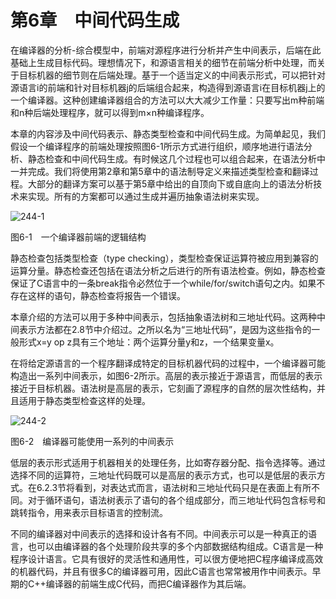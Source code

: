    

# 第6章　中间代码生成

在编译器的分析-综合模型中，前端对源程序进行分析并产生中间表示，后端在此基础上生成目标代码。理想情况下，和源语言相关的细节在前端分析中处理，而关于目标机器的细节则在后端处理。基于一个适当定义的中间表示形式，可以把针对源语言i的前端和针对目标机器j的后端组合起来，构造得到源语言i在目标机器j上的一个编译器。这种创建编译器组合的方法可以大大减少工作量：只要写出m种前端和n种后端处理程序，就可以得到m×n种编译程序。

本章的内容涉及中间代码表示、静态类型检查和中间代码生成。为简单起见，我们假设一个编译程序的前端处理按照图6-1所示方式进行组织，顺序地进行语法分析、静态检查和中间代码生成。有时候这几个过程也可以组合起来，在语法分析中一并完成。我们将使用第2章和第5章中的语法制导定义来描述类型检查和翻译过程。大部分的翻译方案可以基于第5章中给出的自顶向下或自底向上的语法分析技术来实现。所有的方案都可以通过生成并遍历抽象语法树来实现。

![244-1](../Images/image04375.jpeg)

图6-1　一个编译器前端的逻辑结构

静态检查包括类型检查（type checking），类型检查保证运算符被应用到兼容的运算分量。静态检查还包括在语法分析之后进行的所有语法检查。例如，静态检查保证了C语言中的一条break指令必然位于一个while/for/switch语句之内。如果不存在这样的语句，静态检查将报告一个错误。

本章介绍的方法可以用于多种中间表示，包括抽象语法树和三地址代码。这两种中间表示方法都在2.8节中介绍过。之所以名为“三地址代码”，是因为这些指令的一般形式x=y op z具有三个地址：两个运算分量y和z，一个结果变量x。

在将给定源语言的一个程序翻译成特定的目标机器代码的过程中，一个编译器可能构造出一系列中间表示，如图6-2所示。高层的表示接近于源语言，而低层的表示接近于目标机器。语法树是高层的表示，它刻画了源程序的自然的层次性结构，并且适用于静态类型检查这样的处理。

![244-2](../Images/image04376.jpeg)

图6-2　编译器可能使用一系列的中间表示

低层的表示形式适用于机器相关的处理任务，比如寄存器分配、指令选择等。通过选择不同的运算符，三地址代码既可以是高层的表示方式，也可以是低层的表示方式。在6.2.3节将看到，对表达式而言，语法树和三地址代码只是在表面上有所不同。对于循环语句，语法树表示了语句的各个组成部分，而三地址代码包含标号和跳转指令，用来表示目标语言的控制流。

不同的编译器对中间表示的选择和设计各有不同。中间表示可以是一种真正的语言，也可以由编译器的各个处理阶段共享的多个内部数据结构组成。C语言是一种程序设计语言。它具有很好的灵活性和通用性，可以很方便地把C程序编译成高效的机器代码，并且有很多C的编译器可用，因此C语言也常常被用作中间表示。早期的C++编译器的前端生成C代码，而把C编译器作为其后端。